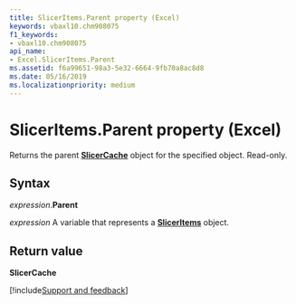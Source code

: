 ```yaml
---
title: SlicerItems.Parent property (Excel)
keywords: vbaxl10.chm908075
f1_keywords:
- vbaxl10.chm908075
api_name:
- Excel.SlicerItems.Parent
ms.assetid: f6a99651-98a3-5e32-6664-9fb70a8ac8d8
ms.date: 05/16/2019
ms.localizationpriority: medium
---
```



# SlicerItems.Parent property (Excel)

Returns the parent **[SlicerCache](Excel.SlicerCache.md)** object for the specified object. Read-only.


## Syntax

_expression_.**Parent**

_expression_ A variable that represents a **[SlicerItems](Excel.SlicerItems.md)** object.


## Return value

**SlicerCache**




[!include[Support and feedback](~/includes/feedback-boilerplate.md)]